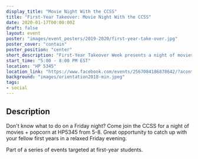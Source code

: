 ```yaml
---
display_title: "Movie Night With the CCSS"
title: "First-Year Takeover: Movie Night With the CCSS"
date: 2020-01-17T00:00:00Z
draft: false
layout: event
poster: "images/event_posters/2019-2020/first-year-take-over.jpg"
poster_cover: "contain"
poster_position: "center"
short_description: "First-Year Takeover Week presents a night of movies and popcorn!"
start_time: "5:00 - 8:00 PM EST"
location: "HP 5345"
location_link: "https://www.facebook.com/events/2567084186878642/?acontext=%7B%22event_action_history%22%3A[%7B%22surface%22%3A%22page%22%7D]%7D"
background: "images/orientation2018-min.jpeg"
tags:
- social
---
```


## Description

Don't know what to do on a Friday night? Come join the CCSS for a night of movies + popcorn at HP5345 from 5-8. Great opportunity to catch up with your fellow first years in a relaxed Friday evening.

Part of a series of events targeted at first-year students.